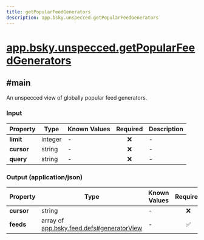 ```yaml
---
title: getPopularFeedGenerators
description: app.bsky.unspecced.getPopularFeedGenerators
---
```


# [app.bsky.unspecced.getPopularFeedGenerators](https://github.com/myConsciousness/atproto.dart/blob/main/lexicons/app/bsky/unspecced/getPopularFeedGenerators.json)

## #main

An unspecced view of globally popular feed generators.

### Input

| Property | Type | Known Values | Required | Description |
| --- | --- | --- | :---: | --- |
| **limit** | integer | - | ❌ | - |
| **cursor** | string | - | ❌ | - |
| **query** | string | - | ❌ | - |

### Output (application/json)

| Property | Type | Known Values | Required | Description |
| --- | --- | --- | :---: | --- |
| **cursor** | string | - | ❌ | - |
| **feeds** | array of [app.bsky.feed.defs#generatorView](../../../../lexicons/app/bsky/feed/defs.md#generatorview) | - | ✅ | - |
